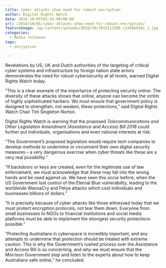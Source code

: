 ```yaml
---
title: Cyber attacks show need for robust encryption
author: Digital Rights Watch
date: 2018-10-05T03:45:00+00:00
url: /2018/10/05/cyber-attacks-show-need-for-robust-encryption/
featureImage: /wp-content/uploads/2018/10/7016112399_c2456b936c_z.jpg
categories:
  - Media releases
tags:
  - encryption

---
```

Revelations by US, UK and Dutch authorities of the targeting of critical cyber systems and infrastructure by foreign nation state actors demonstrates the need for robust cybersecurity at all levels, warned Digital Rights Watch today.  


“This is a clear example of the importance of protecting security online. The diversity of these attacks shows that online, anyone can become the victim of highly sophisticated hackers. We must ensure that government policy is designed to strengthen, not weaken, these protections,” said Digital Rights Watch Chair Tim Singleton Norton.  


Digital Rights Watch is warning that the proposed _Telecommunications and Other Legislation Amendment (Assistance and Access) Bill 2018_ could further put individuals, organisations and even national interests at risk.  


“The Government’s proposed legislation would require tech companies to develop methods to undermine or circumvent their own digital security measures &#8211; a very dangerous exercise when cyber threats like these are a very real possibility.”  


“If backdoors or keys are created, even for the legitimate use of law enforcement, we must acknowledge that these may fall into the wrong hands and be used against us. We have seen this occur before, when the US Government lost control of the Eternal Blue vulnerability, leading to the worldwide WannaCry and Petya attacks which cost individuals and businesses billions of dollars.”  


“It is precisely because of cyber attacks like those witnessed today that we must protect encryption protocols, not tear them down. Everyone from small businesses to NGOs to financial institutions and social media platforms must be able to implement the strongest security protections possible.”  


“Protecting Australians in cyberspace is incredibly important, and any attempts to undermine that protection should be treated with extreme caution. This is why the Government’s rushed process over the Assistance and Access Bill is so concerning, and why we must ensure that the Morrison Government stop and listen to the experts about how to keep Australians safe online,” he concluded.